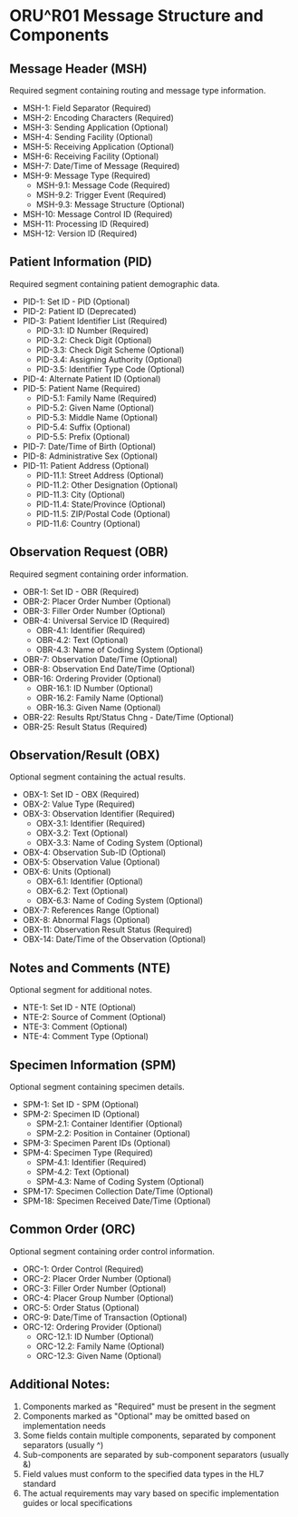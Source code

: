 # ORU^R01 Message Structure and Components

## Message Header (MSH)

Required segment containing routing and message type information.

- MSH-1: Field Separator (Required)
- MSH-2: Encoding Characters (Required)
- MSH-3: Sending Application (Optional)
- MSH-4: Sending Facility (Optional)
- MSH-5: Receiving Application (Optional)
- MSH-6: Receiving Facility (Optional)
- MSH-7: Date/Time of Message (Required)
- MSH-9: Message Type (Required)
  - MSH-9.1: Message Code (Required)
  - MSH-9.2: Trigger Event (Required)
  - MSH-9.3: Message Structure (Optional)
- MSH-10: Message Control ID (Required)
- MSH-11: Processing ID (Required)
- MSH-12: Version ID (Required)

## Patient Information (PID)

Required segment containing patient demographic data.

- PID-1: Set ID - PID (Optional)
- PID-2: Patient ID (Deprecated)
- PID-3: Patient Identifier List (Required)
  - PID-3.1: ID Number (Required)
  - PID-3.2: Check Digit (Optional)
  - PID-3.3: Check Digit Scheme (Optional)
  - PID-3.4: Assigning Authority (Optional)
  - PID-3.5: Identifier Type Code (Optional)
- PID-4: Alternate Patient ID (Optional)
- PID-5: Patient Name (Required)
  - PID-5.1: Family Name (Required)
  - PID-5.2: Given Name (Optional)
  - PID-5.3: Middle Name (Optional)
  - PID-5.4: Suffix (Optional)
  - PID-5.5: Prefix (Optional)
- PID-7: Date/Time of Birth (Optional)
- PID-8: Administrative Sex (Optional)
- PID-11: Patient Address (Optional)
  - PID-11.1: Street Address (Optional)
  - PID-11.2: Other Designation (Optional)
  - PID-11.3: City (Optional)
  - PID-11.4: State/Province (Optional)
  - PID-11.5: ZIP/Postal Code (Optional)
  - PID-11.6: Country (Optional)

## Observation Request (OBR)

Required segment containing order information.

- OBR-1: Set ID - OBR (Required)
- OBR-2: Placer Order Number (Optional)
- OBR-3: Filler Order Number (Optional)
- OBR-4: Universal Service ID (Required)
  - OBR-4.1: Identifier (Required)
  - OBR-4.2: Text (Optional)
  - OBR-4.3: Name of Coding System (Optional)
- OBR-7: Observation Date/Time (Optional)
- OBR-8: Observation End Date/Time (Optional)
- OBR-16: Ordering Provider (Optional)
  - OBR-16.1: ID Number (Optional)
  - OBR-16.2: Family Name (Optional)
  - OBR-16.3: Given Name (Optional)
- OBR-22: Results Rpt/Status Chng - Date/Time (Optional)
- OBR-25: Result Status (Required)

## Observation/Result (OBX)

Optional segment containing the actual results.

- OBX-1: Set ID - OBX (Required)
- OBX-2: Value Type (Required)
- OBX-3: Observation Identifier (Required)
  - OBX-3.1: Identifier (Required)
  - OBX-3.2: Text (Optional)
  - OBX-3.3: Name of Coding System (Optional)
- OBX-4: Observation Sub-ID (Optional)
- OBX-5: Observation Value (Optional)
- OBX-6: Units (Optional)
  - OBX-6.1: Identifier (Optional)
  - OBX-6.2: Text (Optional)
  - OBX-6.3: Name of Coding System (Optional)
- OBX-7: References Range (Optional)
- OBX-8: Abnormal Flags (Optional)
- OBX-11: Observation Result Status (Required)
- OBX-14: Date/Time of the Observation (Optional)

## Notes and Comments (NTE)

Optional segment for additional notes.

- NTE-1: Set ID - NTE (Optional)
- NTE-2: Source of Comment (Optional)
- NTE-3: Comment (Optional)
- NTE-4: Comment Type (Optional)

## Specimen Information (SPM)

Optional segment containing specimen details.

- SPM-1: Set ID - SPM (Optional)
- SPM-2: Specimen ID (Optional)
  - SPM-2.1: Container Identifier (Optional)
  - SPM-2.2: Position in Container (Optional)
- SPM-3: Specimen Parent IDs (Optional)
- SPM-4: Specimen Type (Required)
  - SPM-4.1: Identifier (Required)
  - SPM-4.2: Text (Optional)
  - SPM-4.3: Name of Coding System (Optional)
- SPM-17: Specimen Collection Date/Time (Optional)
- SPM-18: Specimen Received Date/Time (Optional)

## Common Order (ORC)

Optional segment containing order control information.

- ORC-1: Order Control (Required)
- ORC-2: Placer Order Number (Optional)
- ORC-3: Filler Order Number (Optional)
- ORC-4: Placer Group Number (Optional)
- ORC-5: Order Status (Optional)
- ORC-9: Date/Time of Transaction (Optional)
- ORC-12: Ordering Provider (Optional)
  - ORC-12.1: ID Number (Optional)
  - ORC-12.2: Family Name (Optional)
  - ORC-12.3: Given Name (Optional)

## Additional Notes:

1. Components marked as "Required" must be present in the segment
2. Components marked as "Optional" may be omitted based on implementation needs
3. Some fields contain multiple components, separated by component separators (usually ^)
4. Sub-components are separated by sub-component separators (usually &)
5. Field values must conform to the specified data types in the HL7 standard
6. The actual requirements may vary based on specific implementation guides or local specifications
